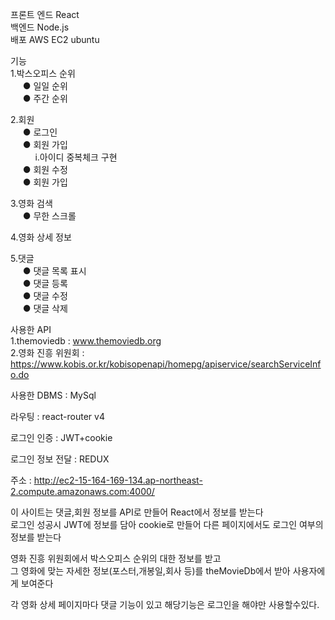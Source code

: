 프론트 엔드 React<br/>
백엔드 Node.js<br/>
배포 AWS EC2 ubuntu<br/>

기능<br/>
  1.박스오피스 순위<br/>
    &nbsp;&nbsp;&nbsp;&nbsp;&nbsp;● 일일 순위<br/>
    &nbsp;&nbsp;&nbsp;&nbsp;&nbsp;● 주간 순위<br/>
    
  2.회원<br/>
    &nbsp;&nbsp;&nbsp;&nbsp;&nbsp;● 로그인<br/>
    &nbsp;&nbsp;&nbsp;&nbsp;&nbsp;● 회원 가입<br/>
    &nbsp;&nbsp;&nbsp;&nbsp;&nbsp;&nbsp;&nbsp;&nbsp;&nbsp;&nbsp;i.아이디 중복체크 구현<br/>
    &nbsp;&nbsp;&nbsp;&nbsp;&nbsp;● 회원 수정<br/>
    &nbsp;&nbsp;&nbsp;&nbsp;&nbsp;● 회원 가입<br/>
    
  3.영화 검색<br/>
    &nbsp;&nbsp;&nbsp;&nbsp;&nbsp;● 무한 스크롤<br/>
  
  4.영화 상세 정보<br/>
  
  5.댓글<br/>
    &nbsp;&nbsp;&nbsp;&nbsp;&nbsp;● 댓글 목록 표시<br/>
    &nbsp;&nbsp;&nbsp;&nbsp;&nbsp;● 댓글 등록<br/>
    &nbsp;&nbsp;&nbsp;&nbsp;&nbsp;● 댓글 수정<br/>
    &nbsp;&nbsp;&nbsp;&nbsp;&nbsp;● 댓글 삭제<br/>

사용한 API<br/>
  1.themoviedb : www.themoviedb.org<br/>
  2.영화 진흥 위원회 : https://www.kobis.or.kr/kobisopenapi/homepg/apiservice/searchServiceInfo.do<br/>
  
사용한 DBMS : MySql<br/>

라우팅 : react-router v4<br/>

로그인 인증 : JWT+cookie<br/>

로그인 정보 전달 : REDUX<br/>

주소 : http://ec2-15-164-169-134.ap-northeast-2.compute.amazonaws.com:4000/<br/>

이 사이트는 댓글,회원 정보를 API로 만들어 React에서 정보를 받는다<br/>
로그인 성공시 JWT에 정보를 담아 cookie로 만들어 다른 페이지에서도 로그인 여부의 정보를 받는다<br/>

영화 진흥 위원회에서 박스오피스 순위의 대한 정보를 받고<br/>
그 영화에 맞는 자세한 정보(포스터,개봉일,회사 등)를 theMovieDb에서 받아 사용자에게 보여준다<br/>

각 영화 상세 페이지마다 댓글 기능이 있고 해당기능은 로그인을 해야만 사용할수있다.<br/>
